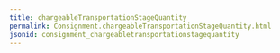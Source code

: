 ```yaml
---
title: chargeableTransportationStageQuantity
permalink: Consignment.chargeableTransportationStageQuantity.html
jsonid: consignment_chargeabletransportationstagequantity
---
```

